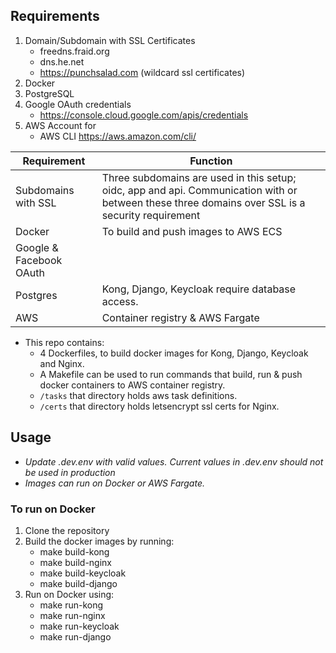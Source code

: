 ## Requirements
 1. Domain/Subdomain with SSL Certificates
     - freedns.fraid.org 
     - dns.he.net
     - https://punchsalad.com (wildcard ssl certificates)
 2. Docker
 3. PostgreSQL
 4. Google OAuth credentials
	 - https://console.cloud.google.com/apis/credentials
 5. AWS Account for
     - AWS CLI https://aws.amazon.com/cli/

|  Requirement| Function |
|--|--|
| Subdomains with SSL | Three subdomains are used in this setup; oidc, app and api. Communication with or between these three domains over SSL is a security requirement |
|Docker|To build and push images to AWS ECS|
|Google & Facebook OAuth||
|Postgres|Kong, Django, Keycloak require database access.|
|AWS|Container registry & AWS Fargate|

- This repo contains:
	- 4 Dockerfiles, to build docker images for Kong, Django, Keycloak and Nginx.
	- A Makefile can be used to run commands that build, run & push docker containers to AWS container registry.
	- `/tasks` that directory holds aws task definitions.
	- `/certs` that directory holds letsencrypt ssl certs for Nginx.

## Usage
- *Update .dev.env with valid values. Current values in .dev.env should not be used in production*
- *Images can run on Docker or AWS Fargate.*

### To run on Docker
1. Clone the repository
2. Build the docker images by running:
	- make build-kong
	- make build-nginx
	- make build-keycloak
	- make build-django
3. Run on Docker using:
	- make run-kong
	- make run-nginx
	- make run-keycloak
	- make run-django
